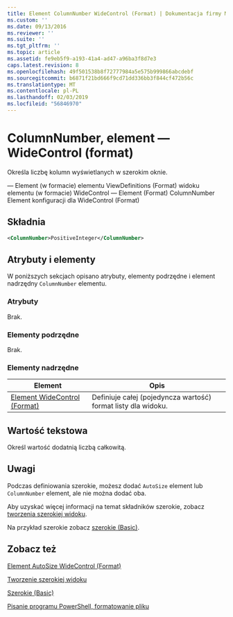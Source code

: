 ```yaml
---
title: Element ColumnNumber WideControl (Format) | Dokumentacja firmy Microsoft
ms.custom: ''
ms.date: 09/13/2016
ms.reviewer: ''
ms.suite: ''
ms.tgt_pltfrm: ''
ms.topic: article
ms.assetid: fe9eb5f9-a193-41a4-ad47-a96ba3f8d7e3
caps.latest.revision: 8
ms.openlocfilehash: 49f501538b8f72777984a5e575b999866abcdebf
ms.sourcegitcommit: b6871f21bd666f9cd71dd336bb3f844cf472b56c
ms.translationtype: MT
ms.contentlocale: pl-PL
ms.lasthandoff: 02/03/2019
ms.locfileid: "56846970"
---
```

# <a name="columnnumber-element-for-widecontrol-format"></a>ColumnNumber, element — WideControl (format)

Określa liczbę kolumn wyświetlanych w szerokim oknie.

— Element (w formacie) elementu ViewDefinitions (Format) widoku elementu (w formacie) WideControl — Element (Format) ColumnNumber Element konfiguracji dla WideControl (Format)

## <a name="syntax"></a>Składnia

```xml
<ColumnNumber>PositiveInteger</ColumnNumber>
```

## <a name="attributes-and-elements"></a>Atrybuty i elementy

W poniższych sekcjach opisano atrybuty, elementy podrzędne i element nadrzędny `ColumnNumber` elementu.

### <a name="attributes"></a>Atrybuty

Brak.

### <a name="child-elements"></a>Elementy podrzędne

Brak.

### <a name="parent-elements"></a>Elementy nadrzędne

|Element|Opis|
|-------------|-----------------|
|[Element WideControl (Format)](./widecontrol-element-format.md)|Definiuje całej (pojedyncza wartość) format listy dla widoku.|

## <a name="text-value"></a>Wartość tekstowa

Określ wartość dodatnią liczbą całkowitą.

## <a name="remarks"></a>Uwagi

Podczas definiowania szerokie, możesz dodać `AutoSize` element lub `ColumnNumber` element, ale nie można dodać oba.

Aby uzyskać więcej informacji na temat składników szerokie, zobacz [tworzenia szerokiej widoku](./creating-a-wide-view.md).

Na przykład szerokie zobacz [szerokie (Basic)](./wide-view-basic.md).

## <a name="see-also"></a>Zobacz też

[Element AutoSize WideControl (Format)](./autosize-element-for-widecontrol-format.md)

[Tworzenie szerokiej widoku](./creating-a-wide-view.md)

[Szerokie (Basic)](./wide-view-basic.md)

[Pisanie programu PowerShell, formatowanie pliku](./writing-a-powershell-formatting-file.md)
